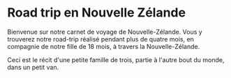 # Road trip en Nouvelle Zélande

Bienvenue sur notre carnet de voyage de Nouvelle-Zélande. Vous y trouverez notre road-trip
réalisé pendant plus de quatre mois, en compagnie de notre fille de 18 mois, à travers la Nouvelle-Zélande.

Ceci est le récit d'une petite famille de trois, partie à l'autre bout du monde, dans un petit van.
